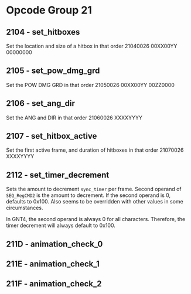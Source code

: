 # Opcode Group 21

## 2104 - set_hitboxes

Set the location and size of a hitbox in that order
21040026 00XX00YY 00000000

## 2105 - set_pow_dmg_grd

Set the POW DMG GRD in that order
21050026 00XX00YY 00ZZ0000

## 2106 - set_ang_dir

Set the ANG and DIR in that order
21060026 XXXXYYYY

## 2107 - set_hitbox_active

Set the first active frame, and duration of hitboxes in that order
21070026 XXXXYYYY

## 2112 - set_timer_decrement

Sets the amount to decrement `sync_timer` per frame. Second operand of `SEQ_RegCMD2` is the amount to decrement.
If the second operand is 0, defaults to 0x100. Also seems to be overridden with other values in some circumstances.

In GNT4, the second operand is always 0 for all characters. Therefore, the timer decrement will always default to 0x100.

## 211D - animation_check_0

## 211E - animation_check_1

## 211F - animation_check_2
